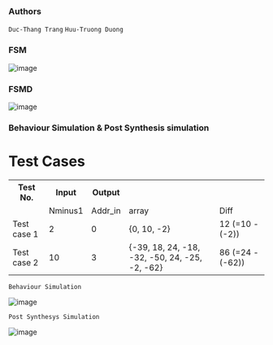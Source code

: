 ### Authors
`Duc-Thang Trang`
`Huu-Truong Duong`
### FSM
![image](https://github.com/Truongdhvnu/Diff_max/assets/122275694/00d68514-06af-443d-9aca-09f6856bf11e)
### FSMD
![image](https://github.com/Truongdhvnu/Diff_max/assets/122275694/62f3753f-f615-49ed-981f-b73850817c0e)

### Behaviour Simulation & Post Synthesis simulation
# Test Cases

<table>
  <tr>
    <th>Test No.</th>
    <th>Input</th>
    <th>Output</th>
  </tr>
  <tr>
    <td></td>
    <td>Nminus1</td>
    <td>Addr_in</td>
    <td>array</td>
    <td>Diff</td>
  </tr>
  <tr>
    <td>Test case 1</td>
    <td>2</td>
    <td>0</td>
    <td>{0, 10, -2}</td>
    <td>12 (=10 - (-2))</td>
  </tr>
  <tr>
    <td>Test case 2</td>
    <td>10</td>
    <td>3</td>
    <td>{-39, 18, 24, -18, -32, -50, 24, -25, -2, -62}</td>
    <td>86 (=24 - (-62))</td>
  </tr>
</table>

`Behaviour Simulation`

![image](https://github.com/Truongdhvnu/Diff_max/assets/122275694/eccc0323-1822-4d8f-ba21-7e8288da2188)

`Post Synthesys Simulation`

![image](https://github.com/Truongdhvnu/Diff_max/assets/122275694/4a639244-1dc9-4f12-a17c-0dfec734323e)



